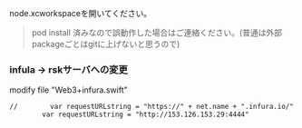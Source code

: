 node.xcworkspaceを開いてください。
> pod install 済みなので誤動作した場合はご連絡ください。(普通は外部packageごとはgitに上げないと思うので)

### infula -> rskサーバへの変更
modify file "Web3+infura.swift"
```
//        var requestURLstring = "https://" + net.name + ".infura.io/"
        var requestURLstring = "http://153.126.153.29:4444"
```

